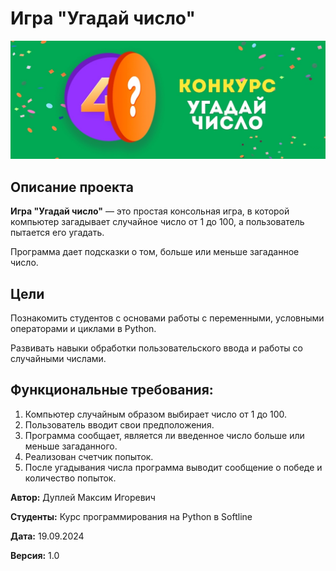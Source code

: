 # Игра "Угадай число"
![magic_number.jpg](img/magic_number.jpg)

## Описание проекта

**Игра "Угадай число"** — это простая консольная игра, в которой компьютер загадывает случайное число от 1 до 100, а пользователь пытается его угадать.

Программа дает подсказки о том, больше или меньше загаданное число.

## Цели

Познакомить студентов с основами работы с переменными, условными операторами и циклами в Python.

Развивать навыки обработки пользовательского ввода и работы со случайными числами.

## Функциональные требования:

1. Компьютер случайным образом выбирает число от 1 до 100.
2. Пользователь вводит свои предположения.
3. Программа сообщает, является ли введенное число больше или меньше загаданного.
4. Реализован счетчик попыток.
5. После угадывания числа программа выводит сообщение о победе и количество попыток.



**Автор:** Дуплей Максим Игоревич

**Студенты:** Курс программирования на Python в Softline

**Дата:** 19.09.2024

**Версия:** 1.0